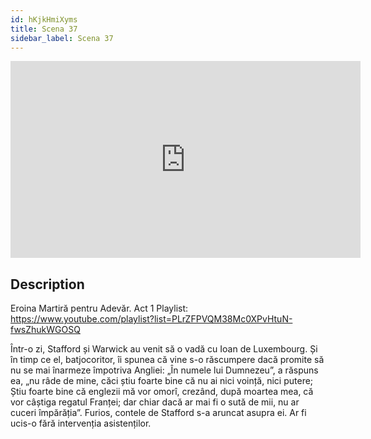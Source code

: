 ```yaml
---
id: hKjkHmiXyms
title: Scena 37
sidebar_label: Scena 37
---
```


<iframe
  width="560"
  height="315"
  src="https://www.youtube.com/embed/hKjkHmiXyms"
  title="YouTube video player"
  frameborder="0"
  allow="accelerometer; autoplay; clipboard-write; encrypted-media; gyroscope; picture-in-picture; web-share"
  referrerpolicy="strict-origin-when-cross-origin"
  allowfullscreen
></iframe>

## Description

Eroina Martiră pentru Adevăr. Act 1 
Playlist: https://www.youtube.com/playlist?list=PLrZFPVQM38Mc0XPvHtuN-fwsZhukWGOSQ 

Într-o zi, Stafford și Warwick au venit să o vadă cu Ioan de Luxembourg. Și în timp ce el, batjocoritor, îi spunea că vine s-o răscumpere dacă promite să nu se mai înarmeze împotriva Angliei:
„În numele lui Dumnezeu”, a răspuns ea, „nu râde de mine, căci știu foarte bine că nu ai nici voință, nici putere; Știu foarte bine că englezii mă vor omorî, crezând, după moartea mea, că vor câștiga regatul Franței; dar chiar dacă ar mai fi o sută de mii, nu ar cuceri împărăția”.
Furios, contele de Stafford s-a aruncat asupra ei.
Ar fi ucis-o fără intervenția asistenților.
